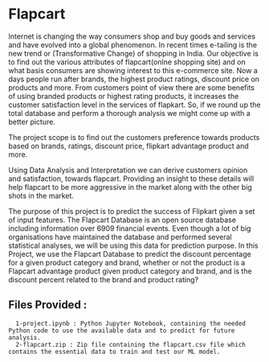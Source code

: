# Flapcart
Internet is changing the way consumers shop and buy goods and services and have evolved into a global  phenomenon. In recent times e-tailing is the new trend or (Transformative Change) of shopping in India. Our objective is to find out the various attributes of flapcart(onlne shopping site)  and on what basis consumers are showing interest to this e-commerce site. Now a  days people run after brands, the highest product ratings, discount price on  products and more. From customers point of view there are some benefits of using branded products or highest rating products, it increases the customer satisfaction  level in the services of flapkart. So, if we round up the total database and perform a thorough analysis we might come up with a better picture.

The project scope is to find out the customers preference towards products based on brands, ratings, discount price, flipkart advantage product and more.

Using Data Analysis and Interpretation we can derive customers opinion and  satisfaction, towards flapcart. Providing an insight to these details will help flapcart  to be more aggressive in the market along with the other big shots in the market.

The purpose of this project is to predict the success of Flipkart given a set of input features. The Flapcart Database is an open source database including information over 6909 financial events. Even though a lot of big organisations have maintained the database and performed several statistical analyses, we will be using this data for prediction purpose. In this Project, we use the Flapcart Database to predict the discount percentage for a given product category and brand, whether or not the product is a Flapcart advantage product given product category and brand, and is the discount percent related to the brand and product rating?

## Files Provided : 
      1-project.ipynb : Python Jupyter Notebook, containing the needed Python code to use the available data and to predict for future analysis.
      2-flapcart.zip : Zip file containing the flapcart.csv file which contains the essential data to train and test our ML model.

